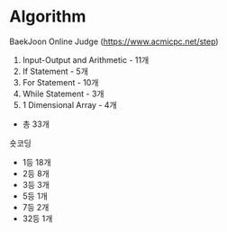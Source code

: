 # Algorithm

BaekJoon Online Judge (https://www.acmicpc.net/step)

01. Input-Output and Arithmetic - 11개
02. If Statement - 5개
03. For Statement - 10개
04. While Statement - 3개
05. 1 Dimensional Array - 4개
 - 총 33개

숏코딩
- 1등 18개
- 2등 8개
- 3등 3개
- 5등 1개
- 7등 2개
- 32등 1개
